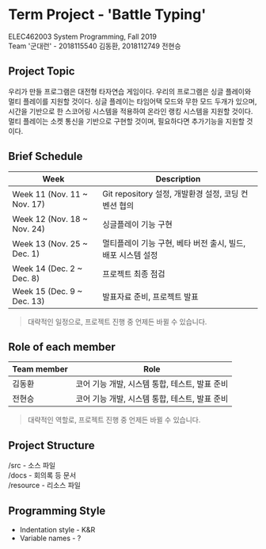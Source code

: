 # Term Project - 'Battle Typing'

ELEC462003 System Programming, Fall 2019  
Team '군대런' - 2018115540 김동환, 2018112749 전현승  

## Project Topic
우리가 만들 프로그램은 대전형 타자연습 게임이다. 우리의 프로그램은 싱글 플레이와 멀티 플레이를 지원할 것이다. 싱글 플레이는 타임어택 모드와 무한 모드 두개가 있으며, 시간을 기반으로 한 스코어링 시스템을 적용하여 온라인 랭킹 시스템을 지원할 것이다. 멀티 플레이는 소켓 통신을 기반으로 구현할 것이며, 필요하다면 추가기능을 지원할 것이다.

## Brief Schedule
| Week | Description |  
| --- | --- |  
| Week 11 (Nov. 11 ~ Nov. 17) | Git repository 설정, 개발환경 설정, 코딩 컨벤션 협의 |  
| Week 12 (Nov. 18 ~ Nov. 24) | 싱글플레이 기능 구현 |  
| Week 13 (Nov. 25 ~ Dec. 1) | 멀티플레이 기능 구현, 베타 버전 출시, 빌드, 배포 시스템 설정 |  
| Week 14 (Dec. 2 ~ Dec. 8) | 프로젝트 최종 점검 |  
| Week 15 (Dec. 9 ~ Dec. 13) | 발표자료 준비, 프로젝트 발표 |  

> 대략적인 일정으로, 프로젝트 진행 중 언제든 바뀔 수 있습니다.

## Role of each member
| Team member | Role |  
| --- | --- |  
| 김동환 | 코어 기능 개발, 시스템 통합, 테스트, 발표 준비 |  
| 전현승 | 코어 기능 개발, 시스템 통합, 테스트, 발표 준비 |  

> 대략적인 역할로, 프로젝트 진행 중 언제든 바뀔 수 있습니다.

## Project Structure
/src - 소스 파일  
/docs - 회의록 등 문서  
/resource - 리소스 파일  

## Programming Style
* Indentation style - K&R
* Variable names - ?



